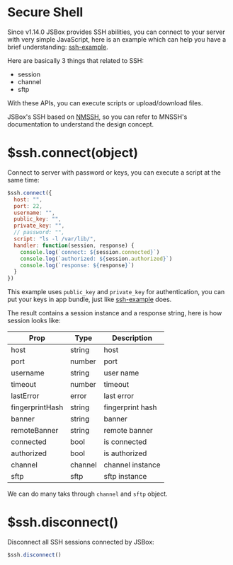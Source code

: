 # Secure Shell

Since v1.14.0 JSBox provides SSH abilities, you can connect to your server with very simple JavaScript, here is an example which can help you have a brief understanding: [ssh-example](https://github.com/cyanzhong/xTeko/tree/master/extension-demos/ssh-example).

Here are basically 3 things that related to SSH:

- session
- channel
- sftp

With these APIs, you can execute scripts or upload/download files.

JSBox's SSH based on [NMSSH](https://github.com/NMSSH/NMSSH), so you can refer to MNSSH's documentation to understand the design concept.

# $ssh.connect(object)

Connect to server with password or keys, you can execute a script at the same time:

```js
$ssh.connect({
  host: "",
  port: 22,
  username: "",
  public_key: "",
  private_key: "",
  // password: "",
  script: "ls -l /var/lib/",
  handler: function(session, response) {
    console.log(`connect: ${session.connected}`)
    console.log(`authorized: ${session.authorized}`)
    console.log(`response: ${response}`)
  }
})
```

This example uses `public_key` and `private_key` for authentication, you can put your keys in app bundle, just like [ssh-example](https://github.com/cyanzhong/xTeko/tree/master/extension-demos/ssh-example) does.

The result contains a session instance and a response string, here is how session looks like:

Prop | Type | Description
---|---|---
host | string | host
port | number | port
username | string | user name
timeout | number | timeout
lastError | error | last error
fingerprintHash | string | fingerprint hash
banner | string | banner
remoteBanner | string | remote banner
connected | bool | is connected
authorized | bool | is authorized
channel | channel | channel instance
sftp | sftp | sftp instance

We can do many taks through `channel` and `sftp` object.

# $ssh.disconnect()

Disconnect all SSH sessions connected by JSBox:

```js
$ssh.disconnect()
```